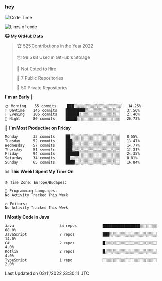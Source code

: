 ### hey

<!--START_SECTION:waka-->
![Code Time](http://img.shields.io/badge/Code%20Time-801%20hrs%2035%20mins-blue)

![Lines of code](https://img.shields.io/badge/From%20Hello%20World%20I%27ve%20Written-480%20Thousand%20lines%20of%20code-blue)

**🐱 My GitHub Data** 

> 🏆 525 Contributions in the Year 2022
 > 
> 📦 98.5 kB Used in GitHub's Storage 
 > 
> 🚫 Not Opted to Hire
 > 
> 📜 7 Public Repositories 
 > 
> 🔑 50 Private Repositories  
 > 
**I'm an Early 🐤** 

```text
🌞 Morning    55 commits     ███░░░░░░░░░░░░░░░░░░░░░░   14.25% 
🌆 Daytime    145 commits    █████████░░░░░░░░░░░░░░░░   37.56% 
🌃 Evening    106 commits    ██████░░░░░░░░░░░░░░░░░░░   27.46% 
🌙 Night      80 commits     █████░░░░░░░░░░░░░░░░░░░░   20.73%

```
📅 **I'm Most Productive on Friday** 

```text
Monday       33 commits     ██░░░░░░░░░░░░░░░░░░░░░░░   8.55% 
Tuesday      52 commits     ███░░░░░░░░░░░░░░░░░░░░░░   13.47% 
Wednesday    57 commits     ███░░░░░░░░░░░░░░░░░░░░░░   14.77% 
Thursday     51 commits     ███░░░░░░░░░░░░░░░░░░░░░░   13.21% 
Friday       94 commits     ██████░░░░░░░░░░░░░░░░░░░   24.35% 
Saturday     34 commits     ██░░░░░░░░░░░░░░░░░░░░░░░   8.81% 
Sunday       65 commits     ████░░░░░░░░░░░░░░░░░░░░░   16.84%

```


📊 **This Week I Spent My Time On** 

```text
⌚︎ Time Zone: Europe/Budapest

💬 Programming Languages: 
No Activity Tracked This Week

🔥 Editors: 
No Activity Tracked This Week

```

**I Mostly Code in Java** 

```text
Java                     34 repos            █████████████████░░░░░░░░   68.0% 
JavaScript               7 repos             ███░░░░░░░░░░░░░░░░░░░░░░   14.0% 
C#                       2 repos             █░░░░░░░░░░░░░░░░░░░░░░░░   4.0% 
Kotlin                   2 repos             █░░░░░░░░░░░░░░░░░░░░░░░░   4.0% 
TypeScript               1 repo              ░░░░░░░░░░░░░░░░░░░░░░░░░   2.0%

```



 Last Updated on 03/11/2022 23:30:11 UTC
<!--END_SECTION:waka-->
